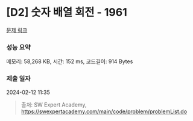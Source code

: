 # [D2] 숫자 배열 회전 - 1961 

[문제 링크](https://swexpertacademy.com/main/code/problem/problemDetail.do?contestProbId=AV5Pq-OKAVYDFAUq) 

### 성능 요약

메모리: 58,268 KB, 시간: 152 ms, 코드길이: 914 Bytes

### 제출 일자

2024-02-12 11:35



> 출처: SW Expert Academy, https://swexpertacademy.com/main/code/problem/problemList.do